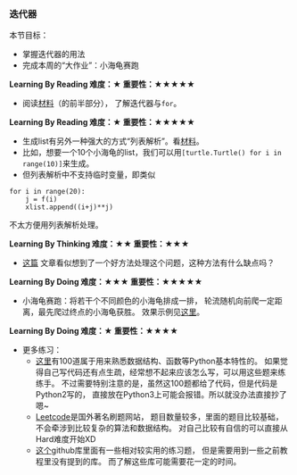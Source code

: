 ### 迭代器

本节目标：
- 掌握迭代器的用法
- 完成本周的“大作业”：小海龟赛跑

**Learning By Reading 难度：★ 重要性：★★★★★**

- 阅读[材料](http://wiki.jikexueyuan.com/project/explore-python/Advanced-Features/iterator.html)（的前半部分），
了解迭代器与`for`。

**Learning By Reading 难度：★ 重要性：★★★★★**

- 生成list有另外一种强大的方式“列表解析”。看[材料](http://codingpy.com/article/python-list-comprehensions-explained-visually/)。
- 比如，想要一个10个小海龟的list，我们可以用`[turtle.Turtle() for i in range(10)]`来生成。
- 但列表解析中不支持临时变量，即类似
```
for i in range(20):
    j = f(i)
    xlist.append((i+j)**j)
```
不太方便用列表解析处理。

**Learning By Thinking 难度：★★ 重要性：★★★**

- [这篇](https://stackoverflow.com/questions/29820026/temporary-variable-within-list-comprehension#answer-29820827)
文章看似想到了一个好方法处理这个问题，这种方法有什么缺点吗？

**Learning By Doing 难度：★★★ 重要性：★★★★★**

- 小海龟赛跑：将若干个不同颜色的小海龟排成一排，
轮流随机向前爬一定距离，最先爬过终点的小海龟获胜。
效果示例见[这里](https://codeclubprojects.org/en-GB/python/turtle-race/)。

**Learning By Doing 难度：★ 重要性：★★★★**

- 更多练习：
  + [这里](http://www.runoob.com/python/python-100-examples.html)有100道属于用来熟悉数据结构、函数等Python基本特性的。
如果觉得自己写代码还有点生疏，经常想不起来应该怎么写，可以用这些题来练练手。
不过需要特别注意的是，虽然这100题都给了代码，但是代码是Python2写的，
直接放在Python3上可能会报错。所以就没办法直接抄了嗯~
  + [Leetcode](https://leetcode.com/problemset/all/)是国外著名刷题网站，
题目数量较多，里面的题目比较基础，不会牵涉到比较复杂的算法和数据结构。
对自己比较有自信的可以直接从Hard难度开始XD
  + [这个](https://github.com/Yixiaohan/show-me-the-code)github库里面有一些相对较实用的练习题，
但是需要用到一些之前教程里没有提到的库。
而了解这些库可能需要花一定的时间。
